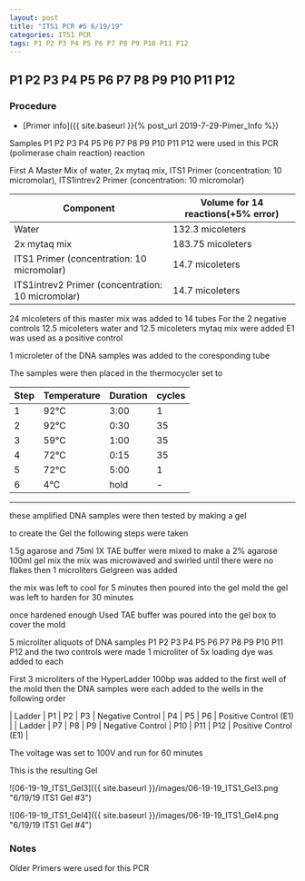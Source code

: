 ```yaml
---
layout: post
title: "ITS1 PCR #5 6/19/19"
categories: ITS1 PCR
tags: P1 P2 P3 P4 P5 P6 P7 P8 P9 P10 P11 P12 
---
```


##  P1 P2 P3 P4 P5 P6 P7 P8 P9 P10 P11 P12 

### Procedure

- [Primer info]({{ site.baseurl }}{% post_url 2019-7-29-Pimer_Info %})

Samples P1 P2 P3 P4 P5 P6 P7 P8 P9 P10 P11 P12 were used in this PCR (polimerase chain reaction) reaction 

First A Master Mix of water, 2x mytaq mix, ITS1 Primer (concentration: 10 micromolar), ITS1intrev2 Primer (concentration: 10 micromolar)


|Component| Volume for 14 reactions(+5% error)|
|---------|---------------------------|
|Water| 132.3 micoleters |
|2x mytaq mix| 183.75 micoleters |
|ITS1 Primer (concentration: 10 micromolar)| 14.7 micoleters |
|ITS1intrev2 Primer (concentration: 10 micromolar)| 14.7 micoleters |

24 micoleters of this master mix was added to 14 tubes 
For the 2 negative controls 12.5 micoleters water and 12.5 micoleters mytaq mix were added
E1 was used as a positive control

1 microleter of the DNA samples was added to the coresponding tube

The samples were then placed in the thermocycler set to 

|Step|Temperature|Duration|cycles|
|----|-------|--------|-------|
|1|92°C|3:00|1|
|2|92°C|0:30|35|
|3|59°C|1:00|35|
|4|72°C|0:15|35|
|5|72°C|5:00|1|
|6|4°C|hold|-|

___________

these amplified DNA samples were then tested by making a gel

to create the Gel the following steps were taken 

1.5g agarose and 75ml 1X TAE buffer were mixed to make a 2% agarose 100ml gel mix 
the mix was microwaved and swirled until there were no flakes 
then 1 microliters Gelgreen was added

the mix was left to cool for 5 minutes then poured into the gel mold
the gel was left to harden for 30 minutes 

once hardened enough Used TAE buffer was poured into the gel box to cover the mold

5 microliter aliquots of DNA samples  P1 P2 P3 P4 P5 P6 P7 P8 P9 P10 P11 P12 and the two controls were made 
1 microliter of 5x loading dye was added to each

First 3 microliters of the HyperLadder 100bp was added to the first well of the mold 
then the DNA samples were each added to the wells in the following order 

| Ladder | P1 | P2 | P3 | Negative Control | P4 | P5 | P6 | Positive Control (E1) |
| Ladder | P7 | P8 | P9 | Negative Control | P10 | P11 | P12 | Positive Control (E1) |

The voltage was set to 100V and run for 60 minutes


This is the resulting Gel

![06-19-19_ITS1_Gel3]({{ site.baseurl }}/images/06-19-19_ITS1_Gel3.png "6/19/19 ITS1 Gel #3")

![06-19-19_ITS1_Gel4]({{ site.baseurl }}/images/06-19-19_ITS1_Gel4.png "6/19/19 ITS1 Gel #4")


### Notes

Older Primers were used for this PCR